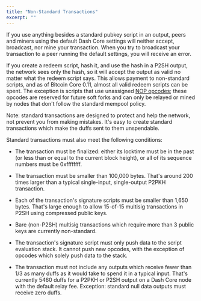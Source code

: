 ```yaml
---
title: "Non-Standard Transactions"
excerpt: ""
---
```

If you use anything besides a standard pubkey script in an output, peers and miners using the default Dash Core settings will neither accept, broadcast, nor mine your transaction. When you try to broadcast your transaction to a peer running the default settings, you will receive an error.

If you create a redeem script, hash it, and use the hash in a P2SH output, the network sees only the hash, so it will accept the output as valid no matter what the redeem script says. This allows payment to non-standard scripts, and as of Bitcoin Core 0.11, almost all valid redeem scripts can be spent. The exception is scripts that use unassigned [NOP opcodes](https://en.bitcoin.it/wiki/Script#Reserved_words); these opcodes are reserved for future soft forks and can only be relayed or mined by nodes that don't follow the standard mempool policy.

Note: standard transactions are designed to protect and help the network, not prevent you from making mistakes. It's easy to create standard transactions which make the duffs sent to them unspendable.

Standard transactions must also meet the following conditions:

* The transaction must be finalized: either its locktime must be in the past (or less than or equal to the current block height), or all of its sequence numbers must be 0xffffffff.

* The transaction must be smaller than 100,000 bytes. That's around 200 times larger than a typical single-input, single-output P2PKH transaction.

* Each of the transaction's signature scripts must be smaller than 1,650 bytes. That's large enough to allow 15-of-15 multisig transactions in P2SH using compressed public keys.

* Bare (non-P2SH) multisig transactions which require more than 3 public keys are currently non-standard.

* The transaction's signature script must only push data to the script evaluation stack. It cannot push new opcodes, with the exception of opcodes which solely push data to the stack.

* The transaction must not include any outputs which receive fewer than 1/3 as many duffs as it would take to spend it in a typical input. That's currently 5460 duffs for a P2PKH or P2SH output on a Dash Core node with the default relay fee. Exception: standard null data outputs must receive zero duffs.

